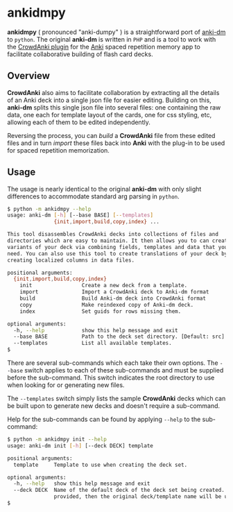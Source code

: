 # **ankidmpy**

**ankidmpy** ( pronounced "anki-dumpy" ) is a straightforward port of [anki-dm](https://github.com/OnkelTem/anki-dm)    to `python`.   The original **anki-dm** is written in `PHP` and is a tool to work with the [CrowdAnki plugin](https://github.com/Stvad/CrowdAnki) for the [Anki](https://apps.ankiweb.net/) spaced repetition memory app to facilitate collaborative building of flash card decks. 

## Overview
**CrowdAnki** also aims to facilitate collaboration by extracting all the details of an Anki deck into a single json file for easier editing.  Building on this, **anki-dm** splits this single json file into several files: one containing the raw data, one each for template layout of the cards, one for css styling, etc, allowing each of them to be edited independently.

Reversing the process, you can *build* a **CrowdAnki** file from these edited files and in turn *import* these files back into **Anki** with the plug-in to be used for spaced repetition memorization.

## Usage
The usage is nearly identical to the original **anki-dm** with only slight differences to accommodate standard arg parsing in `python`.

```sh
$ python -m ankidmpy --help
usage: anki-dm [-h] [--base BASE] [--templates]
               {init,import,build,copy,index} ...

This tool disassembles CrowdAnki decks into collections of files and
directories which are easy to maintain. It then allows you to can create
variants of your deck via combining fields, templates and data that you really
need. You can also use this tool to create translations of your deck by
creating localized columns in data files.

positional arguments:
  {init,import,build,copy,index}
    init                Create a new deck from a template.
    import              Import a CrowdAnki deck to Anki-dm format
    build               Build Anki-dm deck into CrowdAnki format
    copy                Make reindexed copy of Anki-dm deck.
    index               Set guids for rows missing them.

optional arguments:
  -h, --help            show this help message and exit
  --base BASE           Path to the deck set directory. [Default: src]
  --templates           List all available templates.
$
```
There are several sub-commands which each take their own options.   The `--base` switch applies to each of these sub-commands and must be supplied before the sub-command.   This switch indicates the root directory to use when looking for or generating new files.

The `--templates` switch simply lists the sample **CrowdAnki** decks which can be built upon to generate new decks and doesn't require a sub-command.

Help for the sub-commands can be found by applying `--help` to the sub-command:

```sh
$ python -m ankidmpy init --help
usage: anki-dm init [-h] [--deck DECK] template

positional arguments:
  template     Template to use when creating the deck set.

optional arguments:
  -h, --help   show this help message and exit
  --deck DECK  Name of the default deck of the deck set being created. If not
               provided, then the original deck/template name will be used.
$
```
